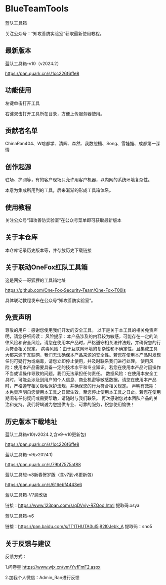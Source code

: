 # BlueTeamTools

蓝队工具箱

关注公众号：“知攻善防实验室”获取最新使用教程。

## 最新版本

蓝队工具箱-v10（v2024.2）

https://pan.quark.cn/s/1cc226f6ffe8

## 功能使用

左键单击打开工具

右键双击打开工具所在目录，方便上传服务器使用。


## 贡献者名单

ChinaRan404、W啥都学、清辉、森然、我数挖槽、Song、雪娃娃、成都第一深情

## 创作起源

驻场、护网等，有的客户现场只允许用客户机器，以内网的系统环境复杂性。

本意为集成所用到的工具，后来渐渐的形成工具箱体系。

## 使用教程

关注公众号“知攻善防实验室”在公众号菜单即可获取最新版本

## 关于本仓库

本仓库记录历史版本等，并存放历史下载链接

## 关于联动OneFox红队工具箱

这是网安一哥狐狸的工具箱地址

https://github.com/One-Fox-Security-Team/One-Fox-T00ls

具体联动教程发布在公众号“知攻善防实验室”。

## 免责声明

尊敬的用户：感谢您使用我们开发的安全工具。
以下是关于本工具的相关免责声明，请您仔细阅读：
风险提示：本产品涉及的内容较为敏感，可能存在一定的法律风险和安全风险。请您在使用本产品时，严格遵守相关法律法规，并确保您的行为符合相关规定。
病毒风险：由于互联网环境的复杂性和不确定性，且集成工具大都来源于互联网，我们无法确保本产品来源的安全性。若您在使用本产品时发现任何可疑行为或病毒，请您立即停止使用，并及时联系我们进行处理。
使用风险：使用本产品需要具备一定的技术水平和专业知识。若您在使用本产品时因操作不当或误操作导致的问题，我们无法承担任何责任。
数据风险：在使用本安全工具时，可能会涉及到用户的个人信息、商业机密等敏感数据。请您在使用本产品时，严格遵守相关隐私保护法规，并确保您的行为符合相关规定。
声明有效期：本免责声明自您使用本工具之日起生效，至您停止使用本工具之日止。若您在使用期间有任何疑问或需要帮助，请随时与我们联系。
再次感谢您对本团队产品的关注和支持。我们将竭诚为您提供专业、可靠的服务，祝您使用愉快！

## 历史版本下载地址

蓝队工具箱v10(v2024.2,含v9-v10更新包)

https://pan.quark.cn/s/1cc226f6ffe8

蓝队工具箱-v9(v2024.1)

https://pan.quark.cn/s/79bf7575af88

蓝队工具想-v8新春贺岁版（含v7到v8更新包）

https://pan.quark.cn/s/616ebf4443e6

蓝队工具箱-V7魔改版

链接：https://www.123pan.com/s/qDVvjv-RZQod.html 提取码:xsya

蓝队工具箱-v6

链接：https://pan.baidu.com/s/1T1THUTA0uI5j82l0Jebk_A 提取码：sno5

## 关于反馈与建议

反馈方式：

1.问卷星
https://www.wjx.cn/vm/YvfFmF2.aspx

2.加我个人微信：Admin_Ran进行反馈
